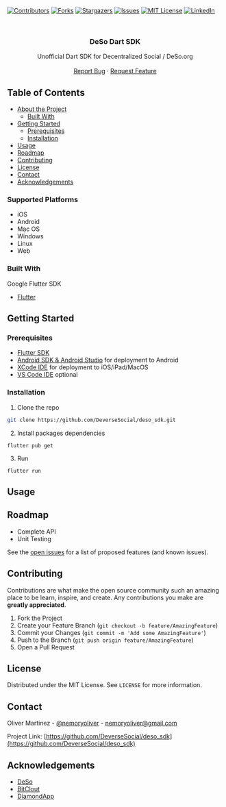 <!--
*** Thanks for checking out this README Template. If you have a suggestion that would
*** make this better, please fork the repo and create a pull request or simply open
*** an issue with the tag "enhancement".
*** Thanks again! Now go create something AMAZING! :D
-->





<!-- PROJECT SHIELDS -->
<!--
*** I'm using markdown "reference style" links for readability.
*** Reference links are enclosed in brackets [ ] instead of parentheses ( ).
*** See the bottom of this document for the declaration of the reference variables
*** for contributors-url, forks-url, etc. This is an optional, concise syntax you may use.
*** https://www.markdownguide.org/basic-syntax/#reference-style-links
-->
[![Contributors][contributors-shield]][contributors-url]
[![Forks][forks-shield]][forks-url]
[![Stargazers][stars-shield]][stars-url]
[![Issues][issues-shield]][issues-url]
[![MIT License][license-shield]][license-url]
[![LinkedIn][linkedin-shield]][linkedin-url]



<!-- PROJECT LOGO -->
<br />
<p align="center">
  <a href="https://github.com/DeverseSocial/deso_sdk">
    <!-- <img src="assets/images/app_icon.png" alt="Logo" width="80" height="80"> -->
  </a>

  <h3 align="center">DeSo Dart SDK</h3>

  <p align="center">
    Unofficial Dart SDK for Decentralized Social / DeSo.org
    <br />
    <br />
    <a href="https://github.com/DeverseSocial/deso_sdk/issues">Report Bug</a>
    ·
    <a href="https://github.com/DeverseSocial/deso_sdk/issues">Request Feature</a>
  </p>
</p>



<!-- TABLE OF CONTENTS -->
## Table of Contents

* [About the Project](#about-the-project)
  * [Built With](#built-with)
* [Getting Started](#getting-started)
  * [Prerequisites](#prerequisites)
  * [Installation](#installation)
* [Usage](#usage)
* [Roadmap](#roadmap)
* [Contributing](#contributing)
* [License](#license)
* [Contact](#contact)
* [Acknowledgements](#acknowledgements)


### Supported Platforms
- iOS
- Android
- Mac OS
- Windows
- Linux
- Web

### Built With
Google Flutter SDK
* [Flutter](https://flutter.dev)



<!-- GETTING STARTED -->
## Getting Started


### Prerequisites

* [Flutter SDK](https://flutter.dev)
* [Android SDK & Android Studio](https://developer.android.com/studio) for deployment to Android
* [XCode IDE](https://developer.apple.com/xcode/) for deployment to iOS/iPad/MacOS
* [VS Code IDE](https://code.visualstudio.com/) optional

### Installation

1. Clone the repo
```sh
git clone https://github.com/DeverseSocial/deso_sdk.git
```
2. Install packages dependencies
```
flutter pub get
```
3. Run
```
flutter run
```



<!-- USAGE EXAMPLES -->
## Usage


<!-- ROADMAP -->
## Roadmap

* Complete API
* Unit Testing

See the [open issues](https://github.com/DeverseSocial/deso_sdk/issues) for a list of proposed features (and known issues).



<!-- CONTRIBUTING -->
## Contributing

Contributions are what make the open source community such an amazing place to be learn, inspire, and create. Any contributions you make are **greatly appreciated**.

1. Fork the Project
2. Create your Feature Branch (`git checkout -b feature/AmazingFeature`)
3. Commit your Changes (`git commit -m 'Add some AmazingFeature'`)
4. Push to the Branch (`git push origin feature/AmazingFeature`)
5. Open a Pull Request



<!-- LICENSE -->
## License
 
Distributed under the MIT License. See `LICENSE` for more information.



<!-- CONTACT -->
## Contact

Oliver Martinez - [@nemoryoliver](https://twitter.com/nemoryoliver) - nemoryoliver@gmail.com

Project Link: [https://github.com/DeverseSocial/deso_sdk](https://github.com/DeverseSocial/deso_sdk)



<!-- ACKNOWLEDGEMENTS -->
## Acknowledgements
* [DeSo](https://deso.org)
* [BitClout](https://bitclout.com)
* [DiamondApp](https://diamondapp.com)





<!-- MARKDOWN LINKS & IMAGES -->
<!-- https://www.markdownguide.org/basic-syntax/#reference-style-links -->
[contributors-shield]: https://img.shields.io/github/contributors/DeverseSocial/deso_sdk.svg?style=flat-square
[contributors-url]: https://github.com/DeverseSocial/deso_sdk/graphs/contributors
[forks-shield]: https://img.shields.io/github/forks/DeverseSocial/deso_sdk.svg?style=flat-square
[forks-url]: https://github.com/DeverseSocial/deso_sdk/network/members
[stars-shield]: https://img.shields.io/github/stars/DeverseSocial/deso_sdk.svg?style=flat-square
[stars-url]: https://github.com/DeverseSocial/deso_sdk/stargazers
[issues-shield]: https://img.shields.io/github/issues/DeverseSocial/deso_sdk.svg?style=flat-square
[issues-url]: https://github.com/DeverseSocial/deso_sdk/issues
[license-shield]: https://img.shields.io/github/license/DeverseSocial/deso_sdk.svg?style=flat-square
[license-url]: https://github.com/DeverseSocial/deso_sdk/blob/master/LICENSE.txt
[linkedin-shield]: https://img.shields.io/badge/-LinkedIn-black.svg?style=flat-square&logo=linkedin&colorB=555
[linkedin-url]: https://linkedin.com/in/nemoryoliver
[screenshots-mobile]: images/screenshots_mobile.jpg
[screenshots-desktop]: images/screenshots_desktop.jpg
